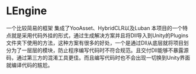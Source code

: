 # LEngine
一个比较简易的框架 集成了YooAsset、HybridCLR以及Luban
本项目的一个特点就是采用代码外挂的形式，通过生成解决方案并且将Dll导入到Unity的Plugins文件夹下使用的方法，这种方案有很多的好处，一个是通过Dll从底层就将项目划分为了一层层的模块，防止程序编写代码时不符合规范。且交付Dll能够不暴露源码，通过第三方的混淆工具更佳。而且编写代码时也不会出现一切换到Unity界面就编译代码的尴尬。
